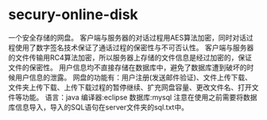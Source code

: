 # secury-online-disk
一个安全存储的网盘。
客户端与服务器的对话过程用AES算法加密，同时对话过程使用了数字签名技术保证了通话过程的保密性与不可否认性。
客户端与服务器的文件传输用RC4算法加密，所以服务器上存储的文件信息是经过加密的，保证文件的保密性。
用户信息均不直接存储在数据库中，避免了数据库遭到破坏的时候用户信息的泄露。
网盘的功能有：用户注册(发送邮件验证)、文件上传下载、文件夹上传下载、上传下载过程的暂停继续、扩充网盘容量、更改文件名、打开文件等功能。
语言：java
编译器:eclipse
数据库:mysql
注意在使用之前需要将数据库信息导入，导入的SQL语句在server文件夹的sql.txt中。
